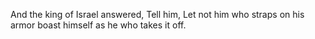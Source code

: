 And the king of Israel answered, Tell him, Let not him who straps on his armor boast himself as he who takes it off.

